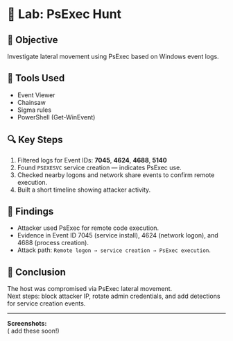 # 🧩 Lab: PsExec Hunt

## 🎯 Objective
Investigate lateral movement using PsExec based on Windows event logs.

## 🧠 Tools Used
- Event Viewer
- Chainsaw
- Sigma rules
- PowerShell (Get-WinEvent)

## 🔍 Key Steps
1. Filtered logs for Event IDs: **7045**, **4624**, **4688**, **5140**  
2. Found `PSEXESVC` service creation — indicates PsExec use.  
3. Checked nearby logons and network share events to confirm remote execution.  
4. Built a short timeline showing attacker activity.  

## 🧾 Findings
- Attacker used PsExec for remote code execution.  
- Evidence in Event ID 7045 (service install), 4624 (network logon), and 4688 (process creation).  
- Attack path: `Remote logon → service creation → PsExec execution`.  

## 🧩 Conclusion
The host was compromised via PsExec lateral movement.  
Next steps: block attacker IP, rotate admin credentials, and add detections for service creation events.

---

**Screenshots:**  
( add these soon!)  
